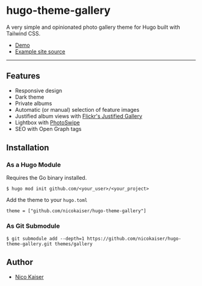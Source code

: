 # hugo-theme-gallery

A very simple and opinionated photo gallery theme for Hugo built with Tailwind CSS.

- [Demo](https://hugo-gallery-example.netlify.com)
- [Example site source](exampleSite)

---

## Features

- Responsive design
- Dark theme
- Private albums
- Automatic (or manual) selection of feature images
- Justified album views with [Flickr's Justified Gallery](https://github.com/nk-o/flickr-justified-gallery)
- Lightbox with [PhotoSwipe](https://photoswipe.com/)
- SEO with Open Graph tags

## Installation

### As a Hugo Module

Requires the Go binary installed.

```
$ hugo mod init github.com/<your_user>/<your_project>
```

Add the theme to your `hugo.toml`

```
theme = ["github.com/nicokaiser/hugo-theme-gallery"]
```

### As Git Submodule

```
$ git submodule add --depth=1 https://github.com/nicokaiser/hugo-theme-gallery.git themes/gallery
```

## Author

- [Nico Kaiser](https://kaiser.me/)
